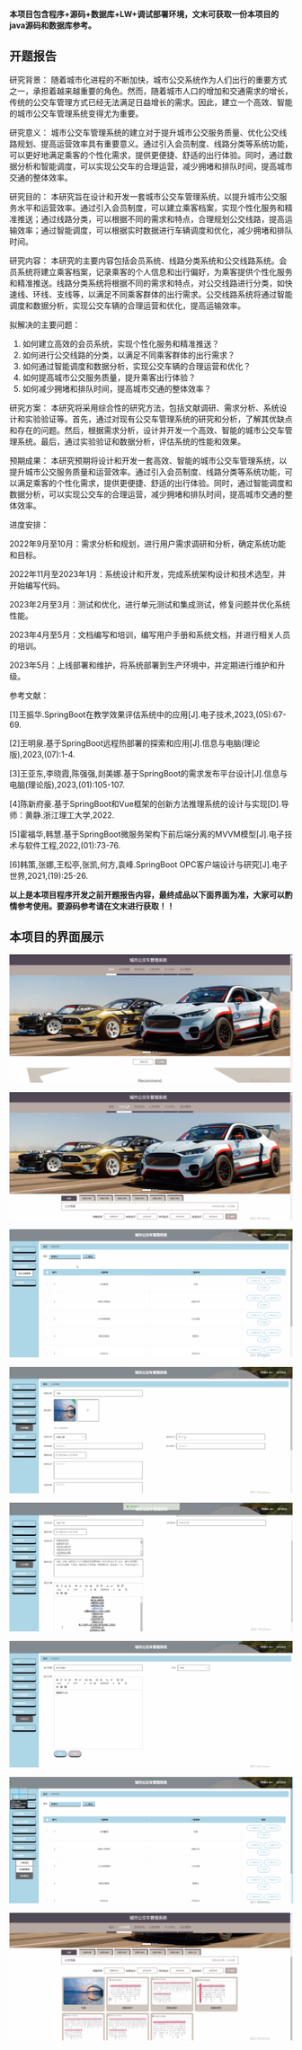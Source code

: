 ****本项目包含程序+源码+数据库+LW+调试部署环境，文末可获取一份本项目的java源码和数据库参考。****

## ******开题报告******

研究背景：
随着城市化进程的不断加快，城市公交系统作为人们出行的重要方式之一，承担着越来越重要的角色。然而，随着城市人口的增加和交通需求的增长，传统的公交车管理方式已经无法满足日益增长的需求。因此，建立一个高效、智能的城市公交车管理系统变得尤为重要。

研究意义：
城市公交车管理系统的建立对于提升城市公交服务质量、优化公交线路规划、提高运营效率具有重要意义。通过引入会员制度、线路分类等系统功能，可以更好地满足乘客的个性化需求，提供更便捷、舒适的出行体验。同时，通过数据分析和智能调度，可以实现公交车的合理运营，减少拥堵和排队时间，提高城市交通的整体效率。

研究目的：
本研究旨在设计和开发一套城市公交车管理系统，以提升城市公交服务水平和运营效率。通过引入会员制度，可以建立乘客档案，实现个性化服务和精准推送；通过线路分类，可以根据不同的需求和特点，合理规划公交线路，提高运输效率；通过智能调度，可以根据实时数据进行车辆调度和优化，减少拥堵和排队时间。

研究内容：
本研究的主要内容包括会员系统、线路分类系统和公交线路系统。会员系统将建立乘客档案，记录乘客的个人信息和出行偏好，为乘客提供个性化服务和精准推送。线路分类系统将根据不同的需求和特点，对公交线路进行分类，如快速线、环线、支线等，以满足不同乘客群体的出行需求。公交线路系统将通过智能调度和数据分析，实现公交车辆的合理运营和优化，提高运输效率。

拟解决的主要问题：

  1. 如何建立高效的会员系统，实现个性化服务和精准推送？
  2. 如何进行公交线路的分类，以满足不同乘客群体的出行需求？
  3. 如何通过智能调度和数据分析，实现公交车辆的合理运营和优化？
  4. 如何提高城市公交服务质量，提升乘客出行体验？
  5. 如何减少拥堵和排队时间，提高城市交通的整体效率？

研究方案：
本研究将采用综合性的研究方法，包括文献调研、需求分析、系统设计和实验验证等。首先，通过对现有公交车管理系统的研究和分析，了解其优缺点和存在的问题。然后，根据需求分析，设计并开发一个高效、智能的城市公交车管理系统。最后，通过实验验证和数据分析，评估系统的性能和效果。

预期成果：
本研究预期将设计和开发一套高效、智能的城市公交车管理系统，以提升城市公交服务质量和运营效率。通过引入会员制度、线路分类等系统功能，可以满足乘客的个性化需求，提供更便捷、舒适的出行体验。同时，通过智能调度和数据分析，可以实现公交车的合理运营，减少拥堵和排队时间，提高城市交通的整体效率。

进度安排：

2022年9月至10月：需求分析和规划，进行用户需求调研和分析，确定系统功能和目标。

2022年11月至2023年1月：系统设计和开发，完成系统架构设计和技术选型，并开始编写代码。

2023年2月至3月：测试和优化，进行单元测试和集成测试，修复问题并优化系统性能。

2023年4月至5月：文档编写和培训，编写用户手册和系统文档，并进行相关人员的培训。

2023年5月：上线部署和维护，将系统部署到生产环境中，并定期进行维护和升级。

参考文献：

[1]王振华.SpringBoot在教学效果评估系统中的应用[J].电子技术,2023,(05):67-69.

[2]王明泉.基于SpringBoot远程热部署的探索和应用[J].信息与电脑(理论版),2023,(07):1-4.

[3]王亚东,李晓霞,陈强强,剡美娜.基于SpringBoot的需求发布平台设计[J].信息与电脑(理论版),2023,(01):105-107.

[4]陈新府豪.基于SpringBoot和Vue框架的创新方法推理系统的设计与实现[D].导师：黄静.浙江理工大学,2022.

[5]霍福华,韩慧.基于SpringBoot微服务架构下前后端分离的MVVM模型[J].电子技术与软件工程,2022,(01):73-76.

[6]韩策,张娜,王松亭,张凯,何方,袁峰.SpringBoot OPC客户端设计与研究[J].电子世界,2021,(19):25-26.

****以上是本项目程序开发之前开题报告内容，最终成品以下面界面为准，大家可以酌情参考使用。要源码参考请在文末进行获取！！****

## ******本项目的界面展示******

![](./res/c6a49cb5316342df8b87498f010de72d.png)

![](./res/6890bec7333a41b8bbf253e1ee9809ba.png)

![](./res/e3cd3530b8024cec9371b0bd7db057d1.png)

![](./res/df0d02576d5842458481f310ab65d90e.png)

![](./res/324b24cd5c214716bbd2f69dcef4782d.png)

![](./res/cc210f8736254200938b03e08fb1bbc4.png)

![](./res/b9f31ca4c6144a0bb09f04b53a88ac00.png)

![](./res/22c6d19f8db247d2be87fa851d7d8f50.png)

